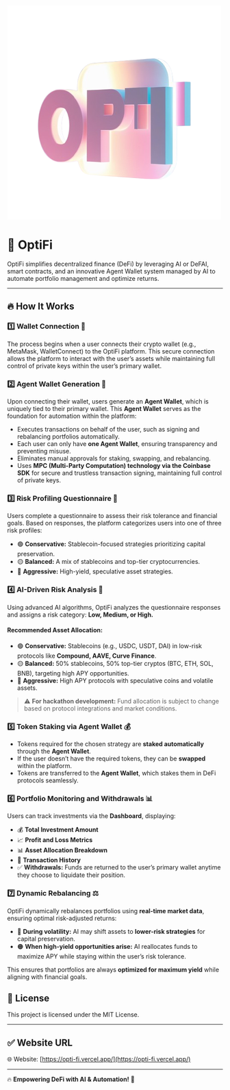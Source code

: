 ![OptiFi Logo](./public/logo.png)

# 🚀 OptiFi

OptiFi simplifies decentralized finance (DeFi) by leveraging AI or DeFAI, smart contracts, and an innovative Agent Wallet system managed by AI to automate portfolio management and optimize returns.

---

## 🔥 How It Works

### 1️⃣ Wallet Connection 🔌
The process begins when a user connects their crypto wallet (e.g., MetaMask, WalletConnect) to the OptiFi platform. This secure connection allows the platform to interact with the user’s assets while maintaining full control of private keys within the user’s primary wallet.

### 2️⃣ Agent Wallet Generation 🤖
Upon connecting their wallet, users generate an **Agent Wallet**, which is uniquely tied to their primary wallet. This **Agent Wallet** serves as the foundation for automation within the platform:

- Executes transactions on behalf of the user, such as signing and rebalancing portfolios automatically.
- Each user can only have **one Agent Wallet**, ensuring transparency and preventing misuse.
- Eliminates manual approvals for staking, swapping, and rebalancing.
- Uses **MPC (Multi-Party Computation) technology via the Coinbase SDK** for secure and trustless transaction signing, maintaining full control of private keys.

### 3️⃣ Risk Profiling Questionnaire 📝
Users complete a questionnaire to assess their risk tolerance and financial goals. Based on responses, the platform categorizes users into one of three risk profiles:

- 🟢 **Conservative:** Stablecoin-focused strategies prioritizing capital preservation.
- 🟡 **Balanced:** A mix of stablecoins and top-tier cryptocurrencies.
- 🔴 **Aggressive:** High-yield, speculative asset strategies.

### 4️⃣ AI-Driven Risk Analysis 🎯
Using advanced AI algorithms, OptiFi analyzes the questionnaire responses and assigns a risk category: **Low, Medium, or High.**

#### Recommended Asset Allocation:
- 🟢 **Conservative:** Stablecoins (e.g., USDC, USDT, DAI) in low-risk protocols like **Compound, AAVE, Curve Finance**.
- 🟡 **Balanced:** 50% stablecoins, 50% top-tier cryptos (BTC, ETH, SOL, BNB), targeting high APY opportunities.
- 🔴 **Aggressive:** High APY protocols with speculative coins and volatile assets.

> ⚠️ **For hackathon development:** Fund allocation is subject to change based on protocol integrations and market conditions.

### 5️⃣ Token Staking via Agent Wallet 💰
- Tokens required for the chosen strategy are **staked automatically** through the **Agent Wallet**.
- If the user doesn’t have the required tokens, they can be **swapped** within the platform.
- Tokens are transferred to the **Agent Wallet**, which stakes them in DeFi protocols seamlessly.

### 6️⃣ Portfolio Monitoring and Withdrawals 📊
Users can track investments via the **Dashboard**, displaying:
- 💰 **Total Investment Amount**
- 📈 **Profit and Loss Metrics**
- 📊 **Asset Allocation Breakdown**
- 🔄 **Transaction History**
- ✅ **Withdrawals:** Funds are returned to the user’s primary wallet anytime they choose to liquidate their position.

### 7️⃣ Dynamic Rebalancing ⚖️
OptiFi dynamically rebalances portfolios using **real-time market data**, ensuring optimal risk-adjusted returns:

- 🔵 **During volatility:** AI may shift assets to **lower-risk strategies** for capital preservation.
- 🟠 **When high-yield opportunities arise:** AI reallocates funds to maximize APY while staying within the user’s risk tolerance.

This ensures that portfolios are always **optimized for maximum yield** while aligning with financial goals.

## 📜 License
This project is licensed under the MIT License.

---

## ✅ Website URL
🌐 Website: [https://opti-fi.vercel.app/](https://opti-fi.vercel.app/)  

---

🔥 **Empowering DeFi with AI & Automation!** 🚀